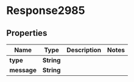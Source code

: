 
# Response2985

## Properties
Name | Type | Description | Notes
------------ | ------------- | ------------- | -------------
**type** | **String** |  | 
**message** | **String** |  | 



